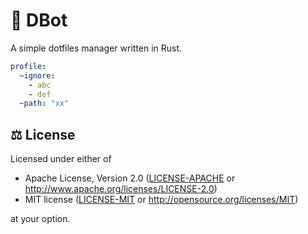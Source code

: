 # 🤖 DBot

A simple dotfiles manager written in Rust.

```yaml
profile:
  ~ignore:
    - abc
    - def
  ~path: "xx"
```

## ⚖️ License

Licensed under either of

- Apache License, Version 2.0 ([LICENSE-APACHE](LICENSE-APACHE) or
  <http://www.apache.org/licenses/LICENSE-2.0>)
- MIT license ([LICENSE-MIT](LICENSE-MIT) or
  <http://opensource.org/licenses/MIT>)

at your option.
